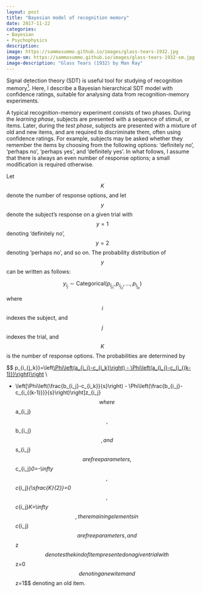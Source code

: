 ```yaml
---
layout: post
title: "Bayesian model of recognition memory"
date: 2017-11-22
categories:
- Bayesian
- Psychophysics
description:
image: https://sammosummo.github.io/images/glass-tears-1932.jpg
image-sm: https://sammosummo.github.io/images/glass-tears-1932-sm.jpg
image-description: "Glass Tears (1932) by Man Ray"
---
```

Signal detection theory (SDT) is useful tool for studying of recognition memory[<sup>1</sup>]. Here, I describe a Bayesian hierarchical SDT model with confidence ratings, suitable for analysing data from recognition-memory experiments.

[<sup>1</sup>]: https://www.ncbi.nlm.nih.gov/pubmed/4867890 "Kintsch, W. (1967). Memory and decision aspects of recognition learning. Psychological Review, 74(6), 496–504."

A typical recognition-memory experiment consists of two phases. During the *learning phase*, subjects are presented with a sequence of stimuli, or items. Later, during the *test phase*, subjects are presented with a mixture of old and new items, and are required to discriminate them, often using confidence ratings. For example, subjects may be asked whether they remember the items by choosing from the following options: ‘definitely no’, ‘perhaps no’, ‘perhaps yes’, and ‘definitely yes’. In what follows, I assume that there is always an even number of response options; a small modification is required otherwise.

Let $$K$$ denote the number of response options, and let $$y$$ denote the subject’s response on a given trial with $$y =1$$ denoting ‘definitely no’, $$y=2$$ denoting ‘perhaps no’, and so on. The probability distribution of $$y$$ can be written as follows: 

$$
y_{i_j}\sim\textrm{Categorical}\left(p_{i_{j_1}},p_{i_{j_2}},\dots{},p_{i_{j_K}}\right)
$$

where $$i$$ indexes the subject, and $$j$$ indexes the trial, and $$K$$ is the number of response options. The probabilities are determined by

$$
p_{i_{j_k}}=\left[\Phi\left(a_{i_j}-c_{i_k}\right) - \Phi\left(a_{i_j}-c_{i_{(k-1)}}\right)\right](1-z_{i_j}) \\
+ \left[\Phi\left(\frac{b_{i_j}-c_{i_k}}{s}\right) - \Phi\left(\frac{b_{i_j}-c_{i_{(k-1)}}}{s}\right)\right]z_{i_j}
$$
where $$a_{i_j}$$, $$b_{i_j}$$, and $$s_{i_j}$$ are free parameters, $$c_{i_j}_0=-\infty$$, $$c_{i_j}_{\sfrac{K}{2}}=0$$, $$c_{i_j}_K=\infty$$, the remaining elements in $$c_{i_j}$$ are free parameters, and $$z$$ denotes the kind of item presented on a given trial with $$z=0$$ denoting a new item and $$z=1$$ denoting an old item. 
